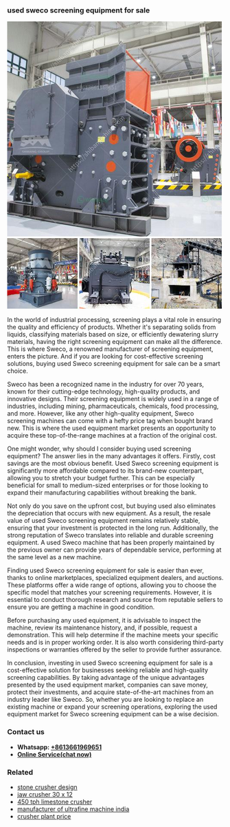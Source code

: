 <h3>used sweco screening equipment for sale</h3><img src='1704791149.jpg' alt=''><p>In the world of industrial processing, screening plays a vital role in ensuring the quality and efficiency of products. Whether it's separating solids from liquids, classifying materials based on size, or efficiently dewatering slurry materials, having the right screening equipment can make all the difference. This is where Sweco, a renowned manufacturer of screening equipment, enters the picture. And if you are looking for cost-effective screening solutions, buying used Sweco screening equipment for sale can be a smart choice.</p><p>Sweco has been a recognized name in the industry for over 70 years, known for their cutting-edge technology, high-quality products, and innovative designs. Their screening equipment is widely used in a range of industries, including mining, pharmaceuticals, chemicals, food processing, and more. However, like any other high-quality equipment, Sweco screening machines can come with a hefty price tag when bought brand new. This is where the used equipment market presents an opportunity to acquire these top-of-the-range machines at a fraction of the original cost.</p><p>One might wonder, why should I consider buying used screening equipment? The answer lies in the many advantages it offers. Firstly, cost savings are the most obvious benefit. Used Sweco screening equipment is significantly more affordable compared to its brand-new counterpart, allowing you to stretch your budget further. This can be especially beneficial for small to medium-sized enterprises or for those looking to expand their manufacturing capabilities without breaking the bank.</p><p>Not only do you save on the upfront cost, but buying used also eliminates the depreciation that occurs with new equipment. As a result, the resale value of used Sweco screening equipment remains relatively stable, ensuring that your investment is protected in the long run. Additionally, the strong reputation of Sweco translates into reliable and durable screening equipment. A used Sweco machine that has been properly maintained by the previous owner can provide years of dependable service, performing at the same level as a new machine.</p><p>Finding used Sweco screening equipment for sale is easier than ever, thanks to online marketplaces, specialized equipment dealers, and auctions. These platforms offer a wide range of options, allowing you to choose the specific model that matches your screening requirements. However, it is essential to conduct thorough research and source from reputable sellers to ensure you are getting a machine in good condition.</p><p>Before purchasing any used equipment, it is advisable to inspect the machine, review its maintenance history, and, if possible, request a demonstration. This will help determine if the machine meets your specific needs and is in proper working order. It is also worth considering third-party inspections or warranties offered by the seller to provide further assurance.</p><p>In conclusion, investing in used Sweco screening equipment for sale is a cost-effective solution for businesses seeking reliable and high-quality screening capabilities. By taking advantage of the unique advantages presented by the used equipment market, companies can save money, protect their investments, and acquire state-of-the-art machines from an industry leader like Sweco. So, whether you are looking to replace an existing machine or expand your screening operations, exploring the used equipment market for Sweco screening equipment can be a wise decision.</p><h3>Contact us</h3><ul><li><strong>Whatsapp:&nbsp;<a href="https://wa.me/8613661969651">+8613661969651</a></strong></li><li><a href="https://swt.shibang-china.com/?git&amp;zhl&amp;used sweco screening equipment for sale"><strong>Online Service(chat now)</strong></a></li></ul><h3>Related</h3><ul><li><a href='stone crusher design.md'>stone crusher design</a></li><li><a href='jaw crusher 30 x 12.md'>jaw crusher 30 x 12</a></li><li><a href='450 tph limestone crusher.md'>450 tph limestone crusher</a></li><li><a href='manufacturer of ultrafine machine india.md'>manufacturer of ultrafine machine india</a></li><li><a href='crusher plant price.md'>crusher plant price</a></li></ul>